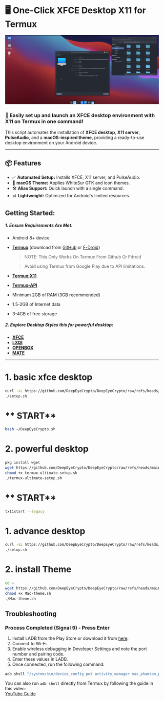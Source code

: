 # 🖥️ One-Click XFCE Desktop X11 for Termux
![Mac OS theme](Screenshot_20250108-205306.png)
### 🚀 **Easily set up and launch an XFCE desktop environment with X11 on Termux in one command!**

This script automates the installation of **XFCE desktop**, **X11 server**, **PulseAudio**, and a **macOS-inspired theme**, providing a ready-to-use desktop environment on your Android device.

---

## 📦 **Features**

- ✅ **Automated Setup:** Installs XFCE, X11 server, and PulseAudio.
- 🎨 **macOS Theme:** Applies WhiteSur GTK and icon themes.
- 🛠️ **Alias Support:** Quick launch with a single command.
- 📊 **Lightweight:** Optimized for Android's limited resources.
## Getting Started:

##### 1. Ensure Requirements Are Met:
   - Android 8+ device
   - **[Termux](https://termux.dev/en/)** (download from [GitHub](https://github.com/termux/termux-app/releases) or [F-Droid](https://f-droid.org/en/packages/com.termux/))
      >NOTE: This Only Works On Termux From Github Or Fdroid

     > Avoid using Termux from Google Play due to API limitations.
   - **[Termux:X11](https://github.com/termux/termux-x11/releases)**
   - **[Termux-API](https://github.com/termux/termux-api/releases)**
   - Minimum 2GB of RAM (3GB recommended)
   - 1.5-2GB of Internet data
   - 3-4GB of free storage
##### 2. Explore Desktop Styles this for powerful desktop:
   - **[XFCE](xfce_styles.md)**
   - **[LXQt](lxqt_styles.md)**
   - **[OPENBOX](openbox_styles.md)**
   - **[MATE](mate_styles.md)**
---

# **1. basic xfce desktop**
```bash
curl -sL https://github.com/DeepEyeCrypto/DeepEyeCrypto/raw/refs/heads/main/setup.sh | bash
./setup.sh

```
# ** START**

```bash
bash ~/DeepEyeCrypto.sh
```
# **2. powerful desktop**
```bash
pkg install wget
wget https://github.com/DeepEyeCrypto/DeepEyeCrypto/raw/refs/heads/main/termux-ultimate-setup.sh
chmod +x termux-ultimate-setup.sh
./termux-ultimate-setup.sh
```
# ** START**

```bash
tx11start --legacy
```
# **1. advance desktop**
```bash
curl -sL https://github.com/DeepEyeCrypto/DeepEyeCrypto/raw/refs/heads/main/setup.sh | bash
./setup.sh
```
# **2. install Theme**
```bash
cd ~
wget https://github.com/DeepEyeCrypto/DeepEyeCrypto/raw/refs/heads/main/Mac-theme.sh
chmod +x Mac-theme.sh
./Mac-theme.sh

```
## Troubleshooting

### Process Completed (Signal 9) - Press Enter

1. Install LADB from the Play Store or download it from [here](https://github.com/hyperio546/ladb-builds/releases).
2. Connect to Wi-Fi.
3. Enable wireless debugging in Developer Settings and note the port number and pairing code.
4. Enter these values in LADB.
5. Once connected, run the following command:

```bash
adb shell "/system/bin/device_config put activity_manager max_phantom_processes 2147483647"
```

You can also run `adb shell` directly from Termux by following the guide in this video:  
[YouTube Guide](https://www.youtube.com/watch?v=BHc7uvX34bM)
